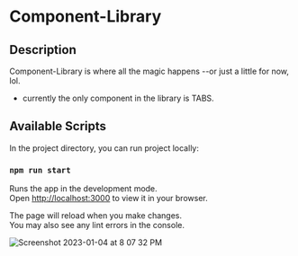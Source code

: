 # Component-Library
## Description
Component-Library is where all the magic happens --or just a little for now, lol.

- currently the only component in the library is TABS.

## Available Scripts

In the project directory, you can run project locally:

### `npm run start`

Runs the app in the development mode.\
Open [http://localhost:3000](http://localhost:3000) to view it in your browser.

The page will reload when you make changes.\
You may also see any lint errors in the console.

![Screenshot 2023-01-04 at 8 07 32 PM](https://user-images.githubusercontent.com/49104801/210692722-6381e31c-2b9f-4db7-8140-547120900a17.png)
